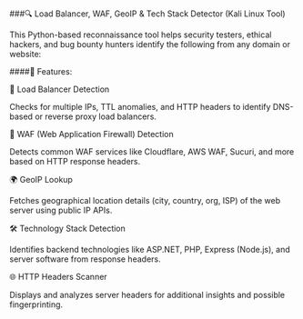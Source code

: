 ###🔍 Load Balancer, WAF, GeoIP & Tech Stack Detector (Kali Linux Tool)

This Python-based reconnaissance tool helps security testers, ethical hackers, and bug bounty hunters identify the following from any domain or website:

####🚀 Features:

🔄 Load Balancer Detection

Checks for multiple IPs, TTL anomalies, and HTTP headers to identify DNS-based or reverse proxy load balancers.

🔐 WAF (Web Application Firewall) Detection

Detects common WAF services like Cloudflare, AWS WAF, Sucuri, and more based on HTTP response headers.

🌍 GeoIP Lookup

Fetches geographical location details (city, country, org, ISP) of the web server using public IP APIs.

🛠️ Technology Stack Detection

Identifies backend technologies like ASP.NET, PHP, Express (Node.js), and server software from response headers.

🌐 HTTP Headers Scanner

Displays and analyzes server headers for additional insights and possible fingerprinting.


